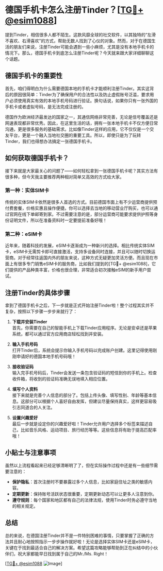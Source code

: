 # 德国手机卡怎么注册Tinder？[[TG💪+ @esim1088](https://t.me/s/esim1088)]

提到Tinder，相信很多人都不陌生。这款风靡全球的社交软件，以其独特的“左滑不喜欢、右滑喜欢”的方式，帮助无数人找到了心仪的对象。然而，对于在德国生活的朋友们来说，注册Tinder可能会遇到一些小麻烦，尤其是没有本地手机卡的情况下。那么，德国手机卡到底怎么注册Tinder呢？今天就来跟大家详细聊聊这个话题。

## 德国手机卡的重要性

首先，咱们得明白为什么需要德国本地的手机卡才能顺利注册Tinder。其实这背后的原因很简单：Tinder为了确保用户的合法性以及防止虚假账号泛滥，要求用户必须使用真实有效的本地手机号码进行验证。换句话说，如果你只有一张外国的手机卡或者虚拟号码，是无法完成注册的。

德国作为欧洲经济最发达的国家之一，其通信网络非常完善，无论是信号覆盖还是网速表现都非常优秀。因此，在这里生活的话，拥有一张本地手机卡不仅方便日常沟通，更是很多服务的基础需求。比如像Tinder这样的应用，它不仅仅是一个交友平台，更是一个融入当地社交圈的重要工具。所以，即使只是为了玩转Tinder，我们也得想办法搞定一张德国手机卡。

## 如何获取德国手机卡？

接下来就是大家最关心的问题了——如何轻松拿到一张德国手机卡呢？其实方法有很多种，但今天我主要推荐两种相对简单又高效的方式给大家。

### 第一种：实体SIM卡

传统的实体SIM卡依然是很多人首选的方式。目前德国市面上有不少运营商提供预付费套餐，价格实惠且操作便捷。你可以选择去当地的移动营业厅购买，也可以通过官网在线下单邮寄到家。不过需要注意的是，部分运营商可能要求提供护照等身份证明文件，所以在准备资料时一定要提前准备好哦！

### 第二种：eSIM卡

近年来，随着科技的发展，eSIM卡逐渐成为一种新兴的选择。相比传统实体SIM卡，eSIM卡无需剪卡即可直接激活，支持多设备同时连接，并且可以随时切换运营商。对于经常往返国内外的朋友来说，这种方式无疑更加灵活方便。而且现在市面上有很多专门销售eSIM卡的服务商，比如我们提到的[TG💪+ @esim1088]，它们提供的产品种类丰富，价格也很合理，非常适合初次接触eSIM的新手用户尝试。

## 注册Tinder的具体步骤

拿到了德国手机卡之后，下一步就是正式开始注册Tinder啦！整个过程其实并不复杂，按照以下步骤一步步来就行了：

1. **下载并安装Tinder**  
   首先，你需要在自己的智能手机上下载Tinder应用程序。无论是安卓还是苹果系统，都可以通过官方应用商店轻松找到并安装。

2. **输入手机号码**  
   打开Tinder后，系统会提示你输入手机号码以完成账户创建。这里记得使用刚刚申请好的德国本地手机号码哦！

3. **接收验证码**  
   输入完手机号码后，Tinder会发送一条包含验证码的短信到你的手机上。检查收件箱，将收到的验证码准确无误地填入相应位置。

4. **填写个人资料**  
   接下来就是完善个人信息的部分了。包括上传头像、填写性别、年龄等基本信息。这部分可以根据个人喜好自由发挥，但建议尽量保持真实，这样更容易吸引志同道合的人关注。

5. **设置兴趣爱好**  
   最后一步就是设定你的兴趣爱好啦！Tinder允许用户选择多个标签来描述自己，比如音乐风格、运动项目、旅行经历等等。这些信息将有助于提高匹配率哦！

## 小贴士与注意事项

虽然以上流程看起来已经足够清晰明了了，但在实际操作过程中还是有一些细节需要注意的：

- **保护隐私**：首次注册时不要暴露过多个人信息，比如家庭住址之类的敏感内容。
- **定期更新**：保持账号活跃状态很重要，定期更新动态可以让更多人注意到你。
- **遵守规则**：每个国家和地区都有自己的法律法规，使用Tinder时务必遵守当地的相关规定。

## 总结

总的来说，在德国注册Tinder并不是一件特别困难的事情，只要掌握了正确的方法并且耐心地按照指示一步步操作就好啦！无论是选择实体SIM卡还是eSIM卡，关键在于找到最适合自己的解决方案。希望这篇攻略能够帮助到正在纠结中的小伙伴们，祝大家都能早日找到属于自己的Mr./Ms. Right！

[[TG💪+ @esim1088](https://t.me/s/esim1088) ![Image](https://i.postimg.cc/4NQfJmqS/Snipaste-2025-05-13-00-14-12.png)]